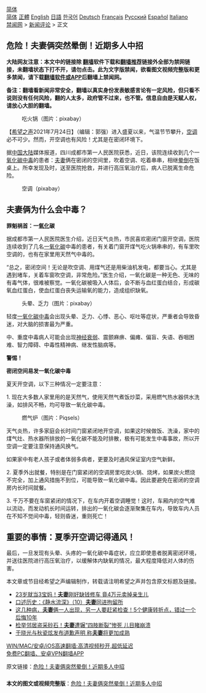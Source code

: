  <!-- 面包屑导航 --> <div class="breadcrumb"><!-- GTranslate: https://gtranslate.io/ -->  <div class="switcher notranslate">  <div class="selected">  <a href="#" onclick="return false;"> 简体</a>  </div>  <div class="option">  <a href="https://www.bannedbook.org" onclick="doGTranslate('zh-CN|zh-CN');jQuery('div.switcher div.selected a').html(jQuery(this).html());return false;" title="简体中文" class="nturl selected"> 简体</a>  <a href="https://www.bannedbook.org/zh-tw/" onclick="doGTranslate('zh-CN|zh-TW');jQuery('div.switcher div.selected a').html(jQuery(this).html());return false;" title="繁體中文" class="nturl"> 正體</a>  <a href="https://www.bannedbook.org/en/" onclick="doGTranslate('zh-CN|en');jQuery('div.switcher div.selected a').html(jQuery(this).html());return false;" title="English" class="nturl"> English</a>  <a href="https://www.bannedbook.org/ja/" onclick="doGTranslate('zh-CN|ja');jQuery('div.switcher div.selected a').html(jQuery(this).html());return false;" title="日本語" class="nturl"> 日語</a>  <a href="https://www.bannedbook.org/ko/" onclick="doGTranslate('zh-CN|ko');jQuery('div.switcher div.selected a').html(jQuery(this).html());return false;" title="한국어" class="nturl"> 한국어</a>  <a href="https://www.bannedbook.org/de/" onclick="doGTranslate('zh-CN|de');jQuery('div.switcher div.selected a').html(jQuery(this).html());return false;" title="Deutsch" class="nturl"> Deutsch</a>  <a href="https://www.bannedbook.org/fr/" onclick="doGTranslate('zh-CN|fr');jQuery('div.switcher div.selected a').html(jQuery(this).html());return false;" title="Français" class="nturl"> Français</a>  <a href="https://www.bannedbook.org/ru/" onclick="doGTranslate('zh-CN|ru');jQuery('div.switcher div.selected a').html(jQuery(this).html());return false;" title="Русский" class="nturl"> Русский</a>  <a href="https://www.bannedbook.org/es/" onclick="doGTranslate('zh-CN|es');jQuery('div.switcher div.selected a').html(jQuery(this).html());return false;" title="Español" class="nturl"> Español</a>  <a href="https://www.bannedbook.org/it/" onclick="doGTranslate('zh-CN|it');jQuery('div.switcher div.selected a').html(jQuery(this).html());return false;" title="Italiano" class="nturl"> Italiano</a>  </div>  </div>      <div class='breadcrumb-sub'><!-- Breadcrumb NavXT 6.3.0 --> <a href="https://www.bannedbook.org/" class="home">禁闻网</a> &gt; <a href="https://www.bannedbook.org/bnews/comments/" class="category">新闻评论</a> &gt; 正文</div></div><h2>危险！夫妻俩突然晕倒！近期多人中招</h2> <p class="notice"><b>大陆网友注意：本文中的链接除 <a href="https://github.com/bannedbook/fanqiang" >翻墙</a>软件下载和<a href="https://github.com/killgcd/justmysocks/blob/master/README.md">翻墙推荐</a>链接外全部为禁网链接，未翻墙状态下打不开，请勿点击。此为文字版禁闻，欲看图文视频完整版和更多禁闻，请下载<a href="https://github.com/bannedbook/fanqiang">翻墙软件或APP</a>后翻墙上禁闻网。</p><p>备注：翻墙看新闻非常安全，翻墙以真实身份发表敏感言论有一定风险，但只看不说则没有任何风险，翻的人太多，政府管不过来，也不管。信息自由是天赋人权，请放心大胆的翻墙。</b></p>  <div class="entry"> <figure> <p><figcaption>吃火锅（图片：pixabay）</figcaption></figure> <p>【<span class='wp_keywordlink_affiliate'><a href="https://www.soundofhope.org" title="希望之声" target="_blank">希望之声</a></span>2021年7月24日】（编辑：郭强）进入盛夏以来，气温节节攀升，<a href="https://www.bannedbook.org/bnews/tag/%E7%A9%BA%E8%B0%83/" class="st_tag internal_tag" rel="tag" title="标签 空调 下的日志">空调</a>必不可少。然而，开空调也有风险！尤其是在密闭环境下。</p> <p>据<span class='wp_keywordlink_affiliate'><a href="https://www.bannedbook.org/" title="中国" target="_blank">中国</a></span><span class='wp_keywordlink_affiliate'><a href="https://www.bannedbook.org/" title="大陆" target="_blank">大陆</a></span>媒体报道，四川成都市第一人民医院获悉，近日，该院连续收到几个一<a href="https://www.bannedbook.org/bnews/tag/%E6%B0%A7%E5%8C%96%E7%A2%B3/" class="st_tag internal_tag" rel="tag" title="标签 氧化碳 下的日志">氧化碳</a><a href="https://www.bannedbook.org/bnews/tag/%E4%B8%AD%E6%AF%92/" class="st_tag internal_tag" rel="tag" title="标签 中毒 下的日志">中毒</a>的患者：<a href="https://www.bannedbook.org/bnews/tag/%E5%A4%AB%E5%A6%BB/" class="st_tag internal_tag" rel="tag" title="标签 夫妻 下的日志">夫妻</a>俩在密闭的空间里，吹着空调、吃着串串，相继<a href="https://www.bannedbook.org/bnews/tag/%E6%99%95%E5%80%92/" class="st_tag internal_tag" rel="tag" title="标签 晕倒 下的日志">晕倒</a>在饭桌上。所幸发现及时，送至医院抢救，并进行高压氧治疗后，病人已脱离生命危险。</p> <figure><figcaption>空调（pixabay）</figcaption></figure> <h2>夫妻俩为什么会中毒？</h2> <p><strong>罪魁祸首：一<a href="https://www.bannedbook.org/bnews/tag/%E6%B0%A7%E5%8C%96/" class="st_tag internal_tag" rel="tag" title="标签 氧化 下的日志">氧化</a>碳</strong></p> <p>据成都市第一人民医院医生介绍，近日天气炎热，市民喜欢密闭门窗开空调，医院连续收到了几名<a href="https://www.bannedbook.org/bnews/tag/%E4%B8%80%E6%B0%A7%E5%8C%96%E7%A2%B3/" class="st_tag internal_tag" rel="tag" title="标签 一氧化碳 下的日志">一氧化碳</a>中毒的患者，有关着门窗开煤气吃火锅串串的，有车里吹空调的，也有在家里用天然气中毒的。</p>  <p>“总之，密闭空间！无论是吹空调、用煤气还是用柴油机发电，都要当心。尤其是遇到堵车，关着车窗吹空调，非常危险。”医生介绍，一氧化碳是一种无色、无味的有毒气体，很难被察觉。一氧化碳被吸入人体后，会不断与血红蛋白结合，形成碳氧血红蛋白，使血红蛋白丧失运输氧的能力，造成组织缺氧。</p> <figure><figcaption>头晕、乏力（图片：pixabay）</figcaption></figure> <p>轻度<a href="https://www.bannedbook.org/bnews/tag/%E4%B8%80%E6%B0%A7%E5%8C%96%E7%A2%B3%E4%B8%AD%E6%AF%92/" class="st_tag internal_tag" rel="tag" title="标签 一氧化碳中毒 下的日志">一氧化碳中毒</a>会出现头晕、乏力、心悸、恶心、呕吐等症状，严重者会导致昏迷，对大脑的损害最为严重。</p> <p>中、重度中毒病人可能会出现<a href="https://www.bannedbook.org/bnews/tag/%e7%a5%9e%e7%bb%8f%e8%a1%b0%e5%bc%b1/" class="st_tag internal_tag" rel="tag" title="标签 神经衰弱 下的日志">神经衰弱</a>、震颤麻痹、偏瘫、偏盲、失语、吞咽困难、智力障碍、中毒性精神病、继发性脑病等。</p> <p><strong>警惕！</strong></p>  <p><strong>密闭空间易发一氧化碳中毒</strong></p> <p>夏天开空调，以下三种情况一定要注意：</p> <p>1. 现在大多数人家里用的是天然气，使用天然气煮饭炒菜，采用燃气热水器供水洗澡，如排风不畅，均可导致一氧化碳中毒。</p> <figure><figcaption>燃气炉（图片：Piqsels）</figcaption></figure> <p>天气炎热，许多家庭会长时间门窗紧闭地开空调，如果这时候做饭、洗澡，家中的煤气灶、热水器所排放的一氧化碳不能及时排散，极有可能发生中毒事故，所以开空调一定要注意保持通风换气。</p>  <p>如果家中有老人孩子或者体弱多病者，更要及时通风保证室内空气新鲜。</p> <p>2. 夏季外出就餐，特别是在门窗紧闭的空调房里吃炭火锅、烧烤，如果炭火燃烧不完全，加上通风措施不到位，可能导致一氧化碳中毒。因此要避免在密闭的空调房内长时间就餐。</p> <p>3. 千万不要在车窗紧闭的情况下，在车内开着空调睡觉！这时，车厢内的空气难以流动，而发动机长时间运转，排出的一氧化碳会逐渐聚集在车内，导致车内人员在不知不觉间中毒，轻则昏迷，重则死亡！</p> <h2><strong>重要的事情：夏季开空调记得通风！</strong></h2> <p>最后，一旦发现有头晕、头疼的一氧化碳中毒症状，应立即使患者脱离密闭环境，并送往医院进行高压氧治疗，以缓解体内缺氧的情况，最大程度降低对人体的伤害。</p>  <p>本文章或节目经希望之声编辑制作，转载请注明希望之声并包含原文标题及链接。 </p> <ul class='op-related-articles' title='相关阅读'> <li><a href='https://www.bannedbook.org/bnews/cbnews/20210719/1589717.html' target='_blank'>23岁就当3宝妈！<b>夫妻</b>刚好缺钱修车 竟4万元卖掉亲生儿</a></li> <li><a href='https://www.bannedbook.org/bnews/bannedvideo/20210718/1589645.html' target='_blank'>口述历史：《静水流深》（10）<b>夫妻</b>同进拘留所</a></li> <li><a href='https://www.bannedbook.org/bnews/health/20210718/1589450.html' target='_blank'>这几种病，<b>夫妻</b>俩一人出现，另一人要赶紧检查！5个健康转折点，错过一个后悔10年</a></li> <li><a href='https://www.bannedbook.org/bnews/cbnews/20210718/1589210.html' target='_blank'>检举邻居盗采砂石！<b>夫妻</b>遭辗“四肢断裂”惨死 儿目睹崩溃</a></li> <li><a href='https://www.bannedbook.org/bnews/yule/20210718/1589166.html' target='_blank'>于晓光与秋瓷炫发布道歉声明 称<b>夫妻</b>将更加成熟</a></li> </ul> <p class="texttj"> <a href="https://github.com/bannedbook/fanqiang/wiki/V2ray%E6%9C%BA%E5%9C%BA" target="_blank">WIN/MAC/安卓/iOS高速翻墙:高清视频秒开,超低延迟</a><br/> <a href="https://github.com/bannedbook/fanqiang/wiki/%E7%A6%81%E9%97%BB%E7%BD%91%E5%AE%89%E5%8D%93%E7%BF%BB%E5%A2%99%E6%96%B0%E9%97%BBAPP" target="_blank">免费PC翻墙、安卓VPN翻墙APP</a></p><p>原文链接：<a class="src_link"  href="https://www.soundofhope.org/post/528629" target="_blank">危险！夫妻俩突然晕倒！近期多人中招</a></p><a name='sharetosocial'></a>  <div style="margin-bottom:5px;padding-bottom:5px;clear:both"> <div id="archive-pix-1" class="banner-ads"> <!-- AuctionX Display platform tag START --> <div id="26318x728x90x621x_ADSLOT2" clicktrack="%%CLICK_URL_ESC%%"></div> <!-- AuctionX Display platform tag END --> </div> <div id="archive-pix-2" class="banner-ads"> <!-- AuctionX Display platform tag START --> <div id="26315x300x250x621x_ADSLOT2" clicktrack="%%CLICK_URL_ESC%%"></div> <!-- AuctionX Display platform tag END --> </div> </div>  <div id="archive-pix-1" class="banner-ads"> <!-- AuctionX Display platform tag START --> <div id="26318x728x90x621x_ADSLOT3" clicktrack="%%CLICK_URL_ESC%%"></div> <!-- AuctionX Display platform tag END --> </div> <div><b>本文的图文或视频完整版</b>：<a href='https://www.bannedbook.org/bnews/comments/20210724/1593551.html'>危险！夫妻俩突然晕倒！近期多人中招</a></div>  </div><!--END ENTRY--> 